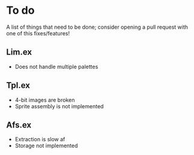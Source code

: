 # To do
A list of things that need to be done; consider opening a pull request with one of this fixes/features!

## Lim.ex
- Does not handle multiple palettes

## Tpl.ex
- 4-bit images are broken
- Sprite assembly is not implemented

## Afs.ex
- Extraction is slow af
- Storage not implemented


